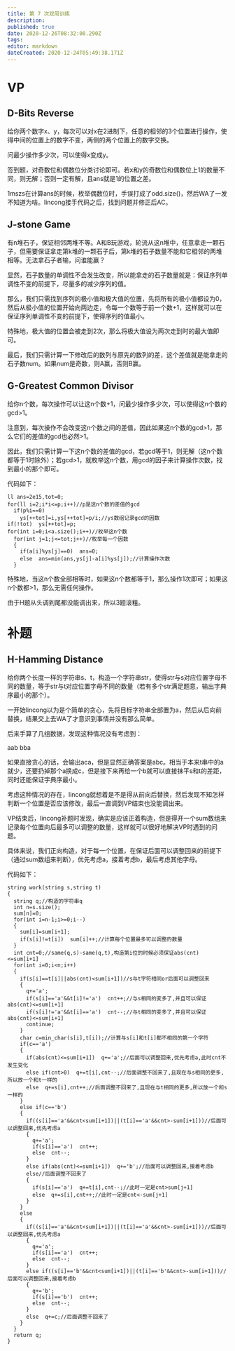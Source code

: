 ```yaml
---
title: 第 7 次双周训练
description: 
published: true
date: 2020-12-26T08:32:00.290Z
tags: 
editor: markdown
dateCreated: 2020-12-24T05:49:38.171Z
---
```


# VP
## D-Bits Reverse
给你两个数字x、y，每次可以对x在2进制下，任意的相邻的3个位置进行操作，使得中间的位置上的数字不变，两侧的两个位置上的数字交换。

问最少操作多少次，可以使得x变成y。

签到题，对奇数位和偶数位分类讨论即可。若x和y的奇数位和偶数位上1的数量不同，则无解；否则一定有解，且ans就是1的位置之差。

1mszs在计算ans的时候，枚举偶数位时，手误打成了odd.size()，然后WA了一发不知道为啥。lincong接手代码之后，找到问题并修正后AC。
## J-stone Game
有n堆石子，保证相邻两堆不等。A和B玩游戏，轮流从这n堆中，任意拿走一颗石子，但需要保证拿走第k堆的一颗石子后，第k堆的石子数量不能和它相邻的两堆相等。无法拿石子者输，问谁能赢？

显然，石子数量的单调性不会发生改变，所以能拿走的石子数量就是：保证序列单调性不变的前提下，尽量多的减少序列的值。

那么，我们只需找到序列的极小值和极大值的位置，先将所有的极小值都设为0，然后从极小值的位置开始向两边走，令每一个数等于前一个数+1，这样就可以在保证序列单调性不变的前提下，使得序列的值最小。

特殊地，极大值的位置会被走到2次，那么将极大值设为两次走到时的最大值即可。

最后，我们只需计算一下修改后的数列与原先的数列的差，这个差值就是能拿走的石子数num。如果num是奇数，则A赢，否则B赢。
## G-Greatest Common Divisor
给你n个数，每次操作可以让这n个数+1，问最少操作多少次，可以使得这n个数的gcd>1。

注意到，每次操作不会改变这n个数之间的差值，因此如果这n个数的gcd>1，那么它们的差值的gcd也必然>1。

因此，我们只需计算一下这n个数的差值的gcd，若gcd等于1，则无解（这n个数都等于1时除外）；若gcd>1，就枚举这n个数，用gcd的因子来计算操作次数，找到最小的那个即可。

代码如下：

	ll ans=2e15,tot=0;
	for(ll i=2;i*i<=p;i++)//p是这n个数的差值的gcd
	  if(p%i==0)
	    ys[++tot]=i,ys[++tot]=p/i;//ys数组记录gcd的因数
	if(!tot)  ys[++tot]=p;
	for(int i=0;i<a.size();i++)//枚举这n个数  
	  for(int j=1;j<=tot;j++)//枚举每一个因数
	  {
	    if(a[i]%ys[j]==0)  ans=0;
	    else  ans=min(ans,ys[j]-a[i]%ys[j]);//计算操作次数	
	  }
特殊地，当这n个数全部相等时，如果这n个数都等于1，那么操作1次即可；如果这n个数都>1，那么无需任何操作。

由于H题从头调到尾都没能调出来，所以3题滚粗。
# 补题
## H-Hamming Distance
给你两个长度一样的字符串s、t，构造一个字符串str，使得str与s对应位置字母不同的数量，等于str与t对应位置字母不同的数量（若有多个str满足题意，输出字典序最小的那个）。

一开始lincong以为是个简单的贪心，先将目标字符串全部置为a，然后从后向前替换，结果交上去WA了才意识到事情并没有那么简单。

后来手算了几组数据，发现这种情况没有考虑到：

aab
bba

如果直接贪心的话，会输出aca，但是显然正确答案是abc。相当于本来t串中的a就少，还要扔掉那个a换成c，但是接下来再给一个b就可以直接抹平s和t的差距，同时还能保证字典序最小。

考虑这种情况的存在，lincong就想着是不是得从前向后替换，然后发现不知怎样判断一个位置是否应该修改，最后一直调到VP结束也没能调出来。

VP结束后，lincong补题时发现，确实是应该正着构造，但是得开一个sum数组来记录每个位置向后最多可以调整的数量，这样就可以很好地解决VP时遇到的问题。

具体来说，我们正向构造，对于每一个位置，在保证后面可以调整回来的前提下（通过sum数组来判断），优先考虑a，接着考虑b，最后考虑其他字母。

代码如下：

    string work(string s,string t)
    {
      string q;//构造的字符串q 
	  int n=s.size();
  	  sum[n]=0;
  	  for(int i=n-1;i>=0;i--)
  	  {
    	sum[i]=sum[i+1];
    	if(s[i]!=t[i])  sum[i]++;//计算每个位置最多可以调整的数量 
  	  }
  	  int cnt=0;//same(q,s)-same(q,t),构造第i位的时候必须保证abs(cnt)<=sum[i+1] 
  	  for(int i=0;i<n;i++)
      {
	    if(s[i]==t[i]||abs(cnt)<sum[i+1])//s与t字符相同or后面可以调整回来 
		{
	  	  q+='a';
	  	  if(s[i]=='a'&&t[i]!='a')  cnt++;//与s相同的变多了,并且可以保证abs(cnt)<=sum[i+1] 
	  	  if(s[i]!='a'&&t[i]=='a')  cnt--;//与t相同的变多了,并且可以保证abs(cnt)<=sum[i+1] 
	  	  continue;
		}
		char c=min_char(s[i],t[i]);//计算与s[i]和t[i]都不相同的第一个字符 
		if(c=='a')
		{
	  	  if(abs(cnt)<=sum[i+1])  q+='a';//后面可以调整回来,优先考虑a,此时cnt不发生变化 
	  	  else if(cnt>0)  q+=t[i],cnt--;//后面调整不回来了,且现在与s相同的更多,所以放一个和t一样的 
	  	  else  q+=s[i],cnt++;//后面调整不回来了,且现在与t相同的更多,所以放一个和s一样的 
    	}
		else if(c=='b')
		{
	  	  if((s[i]=='a'&&cnt<sum[i+1])||(t[i]=='a'&&cnt>-sum[i+1]))//后面可以调整回来,优先考虑a 
	  	  {
	    	q+='a';
			if(s[i]=='a')  cnt++;
			else  cnt--;
	  	  }
	  	  else if(abs(cnt)<=sum[i+1])  q+='b';//后面可以调整回来,接着考虑b 
	  	  else//后面调整不回来了 
	  	  {
	    	if(s[i]=='a')  q+=t[i],cnt--;//此时一定是cnt>sum[j+1] 
	    	else  q+=s[i],cnt++;//此时一定是cnt<-sum[j+1] 
	  	  }
		}
		else
		{
	  	  if((s[i]=='a'&&cnt<sum[i+1])||(t[i]=='a'&&cnt>-sum[i+1]))//后面可以调整回来,优先考虑a 
	  	  {
			q+='a';
			if(s[i]=='a')  cnt++;
			else  cnt--;
	  	  }
	  	  else if((s[i]=='b'&&cnt<sum[i+1])||(t[i]=='b'&&cnt>-sum[i+1]))//后面可以调整回来,接着考虑b 
	  	  {
			q+='b';
			if(s[i]=='b')  cnt++;
			else  cnt--;
	  	  }
	  	  else  q+=c;//后面调整不回来了 
		}  
  	  }
  	  return q;
    }